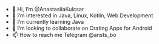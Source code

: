 - 👋 Hi, I’m @AnastasiiaKulcsar
- 👀 I’m interested in Java, Linux, Kotlin, Web Development
- 🌱 I’m currently learning Java
- 💞️ I’m looking to collaborate on Crating Apps for Android
- 📫 How to reach me Telegram @ansts_bo

<!---
AnastasiiaKulcsar/AnastasiiaKulcsar is a ✨ special ✨ repository because its `README.md` (this file) appears on your GitHub profile.
You can click the Preview link to take a look at your changes.
--->
